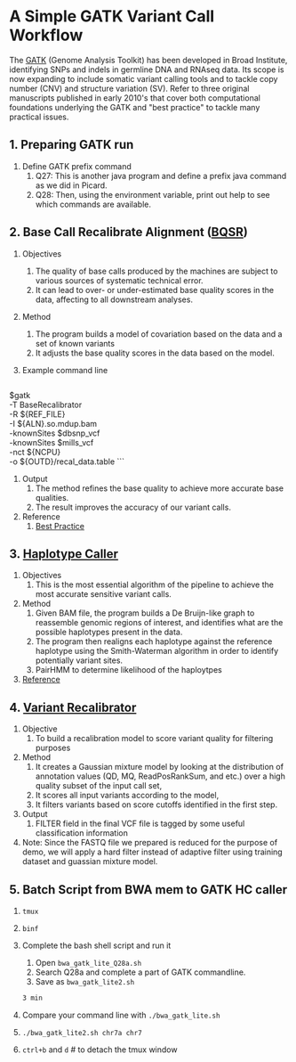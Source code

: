 # A Simple GATK Variant Call Workflow
The [GATK](https://software.broadinstitute.org/gatk/) (Genome Analysis Toolkit) has been developed in Broad Institute, identifying SNPs and indels in germline DNA and RNAseq data. Its scope is now expanding to include somatic variant calling tools and to tackle copy number (CNV) and structure variation (SV).  Refer to three original manuscripts published in early 2010's that cover both computational foundations underlying the GATK and "best practice" to tackle many practical issues.

## 1. Preparing GATK run
1. Define GATK prefix command
    1. Q27: This is another java program and define a prefix java command as we did in Picard.
    1. Q28: Then, using the environment variable, print out help to see which commands are available.
 
## 2. Base Call Recalibrate Alignment ([BQSR](https://docs.google.com/file/d/0B2dK2q40HDWeLTFzNndsNDBuVms/preview))
1. Objectives
    1. The quality of base calls produced by the machines are subject to various sources of systematic technical error.
    1. It can lead to over- or under-estimated base quality scores in the data, affecting to all downstream analyses.
1. Method
    1. The program builds a model of covariation based on the data and a set of known variants
    1. It adjusts the base quality scores in the data based on the model.

1. Example command line
    ```bash
$gatk \
    -T BaseRecalibrator \
    -R ${REF_FILE} \
    -I ${ALN}.so.mdup.bam \
    -knownSites $dbsnp_vcf \
    -knownSites $mills_vcf \
    -nct ${NCPU} \
    -o ${OUTD}/recal_data.table
    ```
    
1. Output
    1. The method refines the base quality to achieve more accurate base qualities.
    1. The result improves the accuracy of our variant calls.
1. Reference
    1. [Best Practice](https://gatkforums.broadinstitute.org/gatk/discussion/44/base-quality-score-recalibration-bqsr)

## 3. [Haplotype Caller](https://gatkforums.broadinstitute.org/gatk/discussion/2803/howto-call-variants-with-haplotypecaller)
1. Objectives
    1. This is the most essential algorithm of the pipeline to achieve the most accurate sensitive variant calls.
1. Method
    1. Given BAM file, the program builds a De Bruijn-like graph to reassemble genomic regions of interest, and identifies what are the possible haplotypes present in the data.
    1. The program then realigns each haplotype against the reference haplotype using the Smith-Waterman algorithm in order to identify potentially variant sites.
    1. PairHMM to determine likelihood of the haploytpes
1. [Reference](https://gatkforums.broadinstitute.org/gatk/discussion/4148/hc-overview-how-the-haplotypecaller-works)

## 4. [Variant Recalibrator](https://software.broadinstitute.org/gatk/documentation/article?id=39)
1. Objective
    1. To build a recalibration model to score variant quality for filtering purposes
1. Method
    1. It creates a Gaussian mixture model by looking at the distribution of annotation values (QD, MQ, ReadPosRankSum, and etc.) over a high quality subset of the input call set,
    1. It scores all input variants according to the model,
    1. It filters variants based on score cutoffs identified in the first step.
1. Output
    1. FILTER field in the final VCF file is tagged by some useful classification information
1. Note: Since the FASTQ file we prepared is reduced for the purpose of demo, we will apply a hard filter instead of adaptive filter using training dataset and guassian mixture model.

## 5. Batch Script from BWA mem to GATK HC caller
1. `tmux`
1. `binf`
1. Complete the bash shell script and run it
    1. Open `bwa_gatk_lite_Q28a.sh`
    1. Search Q28a and complete a part of GATK commandline.
    1. Save as `bwa_gatk_lite2.sh`
       
    ```bash
    3 min
    ```
1. Compare your command line with `./bwa_gatk_lite.sh`
1. `./bwa_gatk_lite2.sh chr7a chr7`
1. `ctrl+b` and `d` # to detach the tmux window
